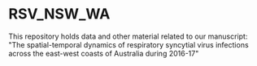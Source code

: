 # RSV_NSW_WA
This repository holds data and other material related to our manuscript: "The spatial-temporal dynamics of respiratory syncytial virus infections across the east-west coasts of Australia during 2016-17"
